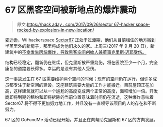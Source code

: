 # 67 区黑客空间被新地点的爆炸震动

> 原文:[https://hack aday . com/2017/09/26/sector 67-hacker space-rocked-by-explosion-in-new-location/](https://hackaday.com/2017/09/26/sector67-hackerspace-rocked-by-explosion-at-new-location/)

麦迪逊，WI hackerspace [Sector67](http://sector67.org) 正处于过渡期，他们从目前租住的地方搬到半英里外的新房子，那里将成为他们永久的家。上周三(2017 年 9 月 20 日)，新建筑中的[不幸发生丙烷爆炸，导致黑客空间创始人兼董事克里斯·迈耶受伤。](http://host.madison.com/wsj/business/sector-continues-renovation-work-after-explosion-injures-group-founder/article_f011a75a-c529-536e-aa0a-5024054e4583.html)

结构已经稳定，翻新仍在继续，但克里斯被严重烧伤，将在医院至少一个月，完全康复的道路要长得多。幸运的是没有其他人受伤。

这一事故发生在 67 区需要维护两个空间的时候；现有的空间仍在运行，但许多成员都专注于新空间的建设。这座建筑需要大量的工作才能搬迁。目前屋顶正在加高，这样建筑就可以从一个尴尬的高度变成两个正常的高度，面积增加一倍。开发商即将到期的租约和即将拆除的当前位置意味着时间仍在流逝，这种爆炸意味着 Sector67 将不得不更加努力地工作，并且没有一直领导该项目的人的存在和不断努力。

67 区的 GoFundMe 活动已经开始，并且正在向帮助克里斯和 67 区的方向发展。